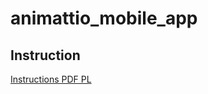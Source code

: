 # animattio_mobile_app

## Instruction
[Instructions PDF PL](animattio_mobile_app/Instrukcja___mobilna_aplikacja.pdf)

